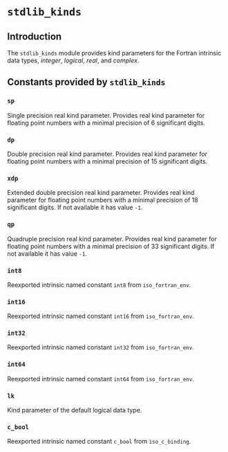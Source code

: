 # `stdlib_kinds`
 
## Introduction

The `stdlib_kinds` module provides kind parameters for the Fortran intrinsic data types,
*integer*, *logical*, *real*, and *complex*.


## Constants provided by `stdlib_kinds`

### `sp`

Single precision real kind parameter.
Provides real kind parameter for floating point numbers with a minimal precision of 6 significant digits.


### `dp`

Double precision real kind parameter.
Provides real kind parameter for floating point numbers with a minimal precision of 15 significant digits.


### `xdp`

Extended double precision real kind parameter.
Provides real kind parameter for floating point numbers with a minimal precision of 18 significant digits.
If not available it has value `-1`.


### `qp`

Quadruple precision real kind parameter.
Provides real kind parameter for floating point numbers with a minimal precision of 33 significant digits.
If not available it has value `-1`.


### `int8`

Reexported intrinsic named constant `int8` from `iso_fortran_env`.


### `int16`

Reexported intrinsic named constant `int16` from `iso_fortran_env`.


### `int32`

Reexported intrinsic named constant `int32` from `iso_fortran_env`.


### `int64`

Reexported intrinsic named constant `int64` from `iso_fortran_env`.


### `lk`

Kind parameter of the default logical data type.


### `c_bool`

Reexported intrinsic named constant `c_bool` from `iso_c_binding`.
